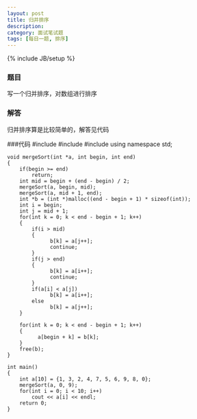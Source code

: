 ```yaml
---
layout: post
title: 归并排序
description: 
category: 面试笔试题
tags: [每日一题, 排序]
---
```

{% include JB/setup %}

### 题目
写一个归并排序，对数组进行排序

### 解答
归并排序算是比较简单的，解答见代码

###代码
	#include <iostream>
	#include <cstdlib>
	#include <string>
	using namespace std;
	
	void mergeSort(int *a, int begin, int end)
  	{
    	if(begin >= end)
	 		return;
	  	int mid = begin + (end - begin) / 2;
	  	mergeSort(a, begin, mid);
	  	mergeSort(a, mid + 1, end);
	  	int *b = (int *)malloc((end - begin + 1) * sizeof(int));
	  	int i = begin;
	  	int j = mid + 1;
	  	for(int k = 0; k < end - begin + 1; k++)
	  	{
			if(i > mid)
		  	{
				  b[k] = a[j++];
				  continue;
		  	}
		  	if(j > end)
		  	{
				  b[k] = a[i++];
				  continue;
		  	}
		  	if(a[i] < a[j])
				  b[k] = a[i++];
		  	else
				  b[k] = a[j++]; 
	  	}

	  	for(int k = 0; k < end - begin + 1; k++)
	  	{
			  a[begin + k] = b[k];
	  	}
	  	free(b);
 	}

  	int main()
  	{
		int a[10] = {1, 3, 2, 4, 7, 5, 6, 9, 8, 0};
		mergeSort(a, 0, 9);
	  	for(int i = 0; i < 10; i++)
			cout << a[i] << endl;
	  	return 0;
  	}
